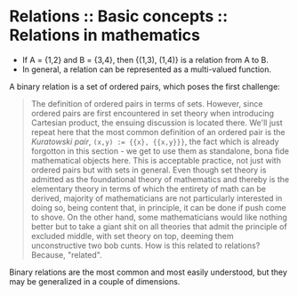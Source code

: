 # Relations :: Basic concepts :: Relations in mathematics

* If A = {1,2} and B = {3,4}, then {(1,3), (1,4)} is a relation from A to B.
* In general, a relation can be represented as a multi-valued function.

A binary relation is a set of ordered pairs, which poses the first challenge:
>The definition of ordered pairs in terms of sets. 
However, since ordered pairs are first encountered in set theory when introducing Cartesian product, the ensuing discussion is located there. We'll just repeat here that the most common definition of an ordered pair is the *Kuratowski pair*, `(x,y) := {{x}, {{x,y}}}`, the fact which is already forgotton in this section - we get to use them as standalone, bona fide mathematical objects here. This is acceptable practice, not just with ordered pairs but with sets in general. Even though set theory is admitted as the foundational theory of mathematics and thereby is the elementary theory in terms of which the entirety of math can be derived, majority of mathematicians are not particularly interested in doing so, being content that, in principle, it can be done if push come to shove. On the other hand, some mathematicians would like nothing better but to take a giant shit on all theories that admit the principle of excluded middle, with set theory on top, deeming them unconstructive two bob cunts. How is this related to relations? Because, "related".

Binary relations are the most common and most easily understood, but they may be generalized in a couple of dimensions.
